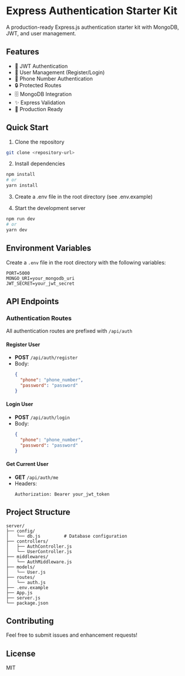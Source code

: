 # Express Authentication Starter Kit

A production-ready Express.js authentication starter kit with MongoDB, JWT, and user management.

## Features

- 🔐 JWT Authentication
- 👤 User Management (Register/Login)
- 📱 Phone Number Authentication
- 🔒 Protected Routes
- 🗄️ MongoDB Integration
- ✨ Express Validation
- 🚀 Production Ready

## Quick Start

1. Clone the repository
```bash
git clone <repository-url>
```

2. Install dependencies
```bash
npm install
# or
yarn install
```

3. Create a .env file in the root directory (see .env.example)

4. Start the development server
```bash
npm run dev
# or
yarn dev
```

## Environment Variables

Create a `.env` file in the root directory with the following variables:

```env
PORT=5000
MONGO_URI=your_mongodb_uri
JWT_SECRET=your_jwt_secret
```

## API Endpoints

### Authentication Routes

All authentication routes are prefixed with `/api/auth`

#### Register User
- **POST** `/api/auth/register`
- Body:
  ```json
  {
    "phone": "phone_number",
    "password": "password"
  }
  ```

#### Login User
- **POST** `/api/auth/login`
- Body:
  ```json
  {
    "phone": "phone_number",
    "password": "password"
  }
  ```

#### Get Current User
- **GET** `/api/auth/me`
- Headers:
  ```
  Authorization: Bearer your_jwt_token
  ```

## Project Structure

```
server/
├── config/
│   └── db.js         # Database configuration
├── controllers/
│   ├── AuthController.js
│   └── UserController.js
├── middlewares/
│   └── AuthMiddleware.js
├── models/
│   └── User.js
├── routes/
│   └── auth.js
├── .env.example
├── App.js
├── server.js
└── package.json
```

## Contributing

Feel free to submit issues and enhancement requests!

## License

MIT
